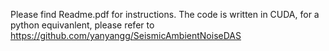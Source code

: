 Please find Readme.pdf for instructions.
The code is written in CUDA, for a python equivanlent, please refer to https://github.com/yanyangg/SeismicAmbientNoiseDAS
